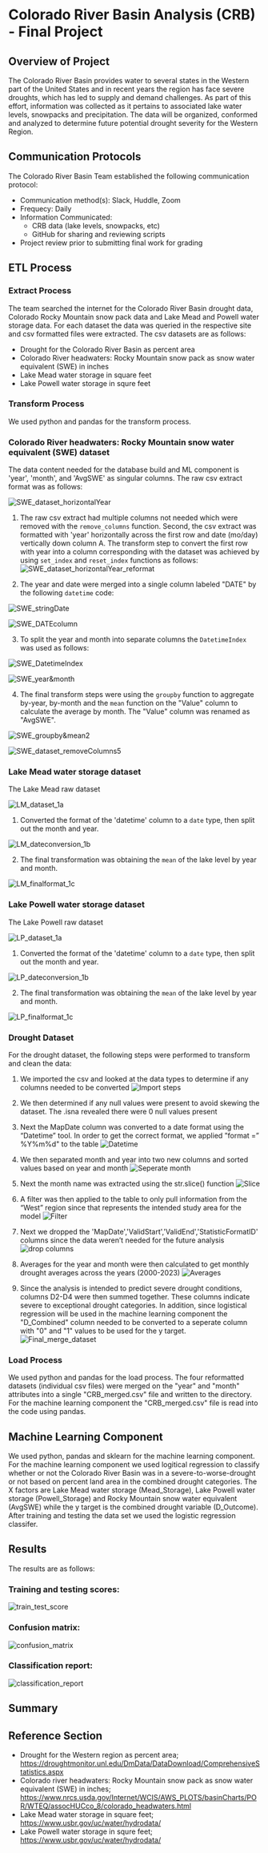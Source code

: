 # Colorado River Basin Analysis (CRB) - Final Project

## Overview of Project
The Colorado River Basin provides water to several states in the Western part of the United States and in recent years the region has face severe droughts, which has led to supply and demand challenges. As part of this effort, information was collected as it pertains to associated lake water levels, snowpacks and precipitation.  The data will be organized, conformed and analyzed to determine future potential drought severity for the Western Region.

## Communication Protocols
The Colorado River Basin Team established the following communication protocol:
- Communication method(s): Slack, Huddle, Zoom
- Frequecy: Daily
- Information Communicated: 
  - CRB data (lake levels, snowpacks, etc)
  - GitHub for sharing and reviewing scripts
- Project review prior to submitting final work for grading

## ETL Process
### Extract Process
The team searched the internet for the Colorado River Basin drought data, Colorado Rocky Mountain snow pack data and Lake Mead and Powell water storage data.  For each dataset the data was queried in the respective site and csv formatted files were extracted.  The csv datasets are as follows:
- Drought for the Colorado River Basin as percent area
- Colorado River headwaters: Rocky Mountain snow pack as snow water equivalent (SWE) in inches
- Lake Mead water storage in square feet
- Lake Powell water storage in squre feet  

### Transform Process
We used python and pandas for the transform process.

### Colorado River headwaters: Rocky Mountain snow water equivalent (SWE) dataset 

The data content needed for the database build and ML component is 'year', 'month', and 'AvgSWE' as singular columns.  The raw csv extract format was as follows:

![SWE_dataset_horizontalYear](https://raw.githubusercontent.com/Qu3enK/CRBAnalysis_FinalProject/master/Images_for_readme/SWE_dataset_horizontalYear.png)

1) The raw csv extract had multiple columns not needed which were removed with the `remove_columns` function.  Second, the csv extract was formatted with 'year' horizontally across the first row and date (mo/day) vertically down column A.  The transform step to convert the first row with year into a column corresponding with the dataset was achieved by using `set_index` and `reset_index` functions as follows:
![SWE_dataset_horizontalYear_reformat](https://raw.githubusercontent.com/Qu3enK/CRBAnalysis_FinalProject/master/Images_for_readme/SWE_dataset_horizontalYear_reformat.png)

2) The year and date were merged into a single column labeled "DATE" by the following `datetime` code:

![SWE_stringDate](https://raw.githubusercontent.com/Qu3enK/CRBAnalysis_FinalProject/master/Images_for_readme/SWE_stringDate.png)

![SWE_DATEcolumn](https://raw.githubusercontent.com/Qu3enK/CRBAnalysis_FinalProject/master/Images_for_readme/SWE_DATEcolumn.png)

3) To split the year and month into separate columns the `DatetimeIndex` was used as follows:

![SWE_DatetimeIndex](https://raw.githubusercontent.com/Qu3enK/CRBAnalysis_FinalProject/master/Images_for_readme/SWE_DatetimeIndex.png)

![SWE_year&month](https://raw.githubusercontent.com/Qu3enK/CRBAnalysis_FinalProject/master/Images_for_readme/SWE_year&month.png)

4) The final transform steps were using the `groupby` function to aggregate by-year, by-month and the `mean` function on the "Value" column to calculate the average by month.  The "Value" column was renamed as "AvgSWE".

![SWE_groupby&mean2](https://raw.githubusercontent.com/Qu3enK/CRBAnalysis_FinalProject/master/Images_for_readme/SWE_groupby&mean2.png)

![SWE_dataset_removeColumns5](https://raw.githubusercontent.com/Qu3enK/CRBAnalysis_FinalProject/master/Images_for_readme/SWE_dataset_removeColumns5.png)

### Lake Mead water storage dataset

The Lake Mead raw dataset 

![LM_dataset_1a](https://user-images.githubusercontent.com/112449480/217949533-eda1bcd4-644e-4b47-878f-ed522a84788a.png)

1) Converted the format of the 'datetime' column to a `date` type, then split out the month and year.  

![LM_dateconversion_1b](https://user-images.githubusercontent.com/112449480/217950344-9a3a47db-8fe5-4093-a5bc-23b080f4935f.png)

2) The final transformation was obtaining the `mean` of the lake level by year and month.  

![LM_finalformat_1c](https://user-images.githubusercontent.com/112449480/217951521-fdba7446-70f1-4d03-8e4e-9db653ac6b45.png)


### Lake Powell water storage dataset

The Lake Powell raw dataset

![LP_dataset_1a](https://user-images.githubusercontent.com/112449480/217954734-04740c09-71d3-43c2-88e7-4c9aace78f15.png)

1) Converted the format of the 'datetime' column to a `date` type, then split out the month and year.  

![LP_dateconversion_1b](https://user-images.githubusercontent.com/112449480/217954760-2f410e61-5713-483b-b5de-7cd30946f338.png)

2) The final transformation was obtaining the `mean` of the lake level by year and month.  

![LP_finalformat_1c](https://user-images.githubusercontent.com/112449480/217954797-668c1904-2046-4f2f-9485-7bccf14e5b16.png)

### Drought Dataset
For the drought dataset, the following steps were performed to transform and clean the data:

1)	We imported the csv and looked at the data types to determine if any columns needed to be converted
![Import steps](https://user-images.githubusercontent.com/112994018/217967455-5d746a1b-cb69-492a-acc6-68ec7bd9cf62.png)

2)	We then determined if any null values were present to avoid skewing the dataset. The .isna revealed there were 0 null values present

3)	Next the MapDate column was converted to a date format using the “Datetime” tool. In order to get the correct format, we applied ”format =” %Y%m%d" to the table
![Datetime](https://user-images.githubusercontent.com/112994018/217967525-7f3c72df-e05f-4a35-ad24-28d2eddd0c83.png)

4)	We then separated month and year into two new columns and sorted values based on year and month
![Seperate month](https://user-images.githubusercontent.com/112994018/217967545-11f40138-b5e9-41f8-8037-67b65335c693.png)

5)	Next the month name was extracted using the str.slice() function
![Slice](https://user-images.githubusercontent.com/112994018/217967578-0237d6e3-5ce2-4f1b-a645-89f9390d0a5d.png)

6)	A filter was then applied to the table to only pull information from the “West” region since that represents the intended study area for the model
![Filter](https://user-images.githubusercontent.com/112994018/217967594-38ca5a3d-24e6-41cb-b973-ad67b4a8f831.png)

7)	Next we dropped the 'MapDate','ValidStart','ValidEnd','StatisticFormatID' columns since the data weren’t needed for the future analysis
![drop columns](https://user-images.githubusercontent.com/112994018/217967605-a2c6f368-9f42-4f2a-b726-7b70ef3c906f.png)

8)	Averages for the year and month were then calculated to get monthly drought averages across the years (2000-2023)
![Averages](https://user-images.githubusercontent.com/112994018/217967624-d2f14b7b-c0f8-47f0-a286-452df6625d9c.png)

9)	Since the analysis is intended to predict severe drought conditions, columns D2-D4 were then summed together. These columns indicate severe to exceptional drought categories.  In addition, since logistical regression will be used in the machine learning component the "D_Combined" column needed to be converted to a seperate column with "0" and "1" values to be used for the y target.
![Final_merge_dataset](https://raw.githubusercontent.com/Qu3enK/CRBAnalysis_FinalProject/master/Images_for_readme/Final_merge_dataset.png)

### Load Process
We used python and pandas for the load process.  The four reformatted datasets (individual csv files) were merged on the "year" and "month" attributes into a single "CRB_merged.csv" file and written to the directory.  For the machine learning component the "CRB_merged.csv" file is read into the code using pandas.

## Machine Learning Component
We used python, pandas and sklearn for the machine learning component.  For the machine learning component we used logitical regression to classify whether or not the Colorado River Basin was in a severe-to-worse-drought or not based on percent land area in the combined drought categories.  The X factors are Lake Mead water storage (Mead_Storage), Lake Powell water storage (Powell_Storage) and Rocky Mountain snow water equivalent (AvgSWE) while the y target is the combined drought variable (D_Outcome).  After training and testing the data set we used the logistic regression classifer.

## Results
The results are as follows:
### Training and testing scores:
![train_test_score](https://raw.githubusercontent.com/Qu3enK/CRBAnalysis_FinalProject/master/Images_for_readme/train_test_score.png)

### Confusion matrix:

![confusion_matrix](https://raw.githubusercontent.com/Qu3enK/CRBAnalysis_FinalProject/master/Images_for_readme/confusion_matrix.png)

### Classification report:

![classification_report](https://raw.githubusercontent.com/Qu3enK/CRBAnalysis_FinalProject/master/Images_for_readme/classification_report.png)

## Summary

## Reference Section
- Drought for the Western region as percent area; https://droughtmonitor.unl.edu/DmData/DataDownload/ComprehensiveStatistics.aspx
- Colorado river headwaters: Rocky Mountain snow pack as snow water equivalent (SWE) in inches; https://www.nrcs.usda.gov/Internet/WCIS/AWS_PLOTS/basinCharts/POR/WTEQ/assocHUCco_8/colorado_headwaters.html
- Lake Mead water storage in square feet; https://www.usbr.gov/uc/water/hydrodata/
- Lake Powell water storage in squre feet; https://www.usbr.gov/uc/water/hydrodata/

